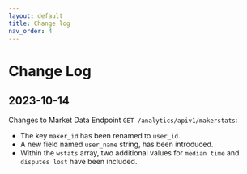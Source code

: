 ```yaml
---
layout: default
title: Change log
nav_order: 4
---
```


# Change Log

## 2023-10-14

Changes to Market Data Endpoint `GET /analytics/apiv1/makerstats`:
- The key `maker_id` has been renamed to `user_id`.
- A new field named `user_name` string, has been introduced.
- Within the `wstats` array, two additional values for `median time` and `disputes lost` have been included.